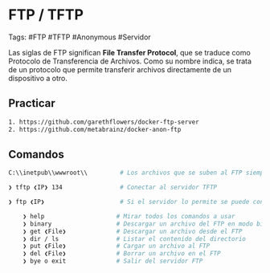 # FTP / TFTP

Tags: #FTP #TFTP #Anonymous #Servidor

Las siglas de FTP significan **File Transfer Protocol**, que se traduce como Protocolo de Transferencia de Archivos. Como su nombre indica, se trata de un protocolo que permite transferir archivos directamente de un dispositivo a otro.

## Practicar 

```bash 
1. https://github.com/garethflowers/docker-ftp-server
2. https://github.com/metabrainz/docker-anon-ftp
```

## Comandos

```bash
C:\\inetpub\\wwwroot\\         # Los archivos que se suben al FTP siempre tienen esta ruta por Default en Windows

❯ tftp ❮IP❯ 134                # Conectar al servidor TFTP

❯ ftp ❮IP❯                     # Si el servidor lo permite se puede conectar como el usuario 'Anonymous' sin password, de lo contrario colocar las credenciales validas 

	❯ help                    # Mirar todos los comandos a usar 
	❯ binary                  # Descargar un archivo del FTP en modo binario 
	❯ get ❮File❯              # Descargar un archivo desde el FTP
	❯ dir / ls                # Listar el contenido del directorio
	❯ put ❮File❯              # Cargar un archivo al FTP
	❯ del ❮File❯              # Borrar un archivo en el FTP
	❯ bye o exit              # Salir del servidor FTP
```